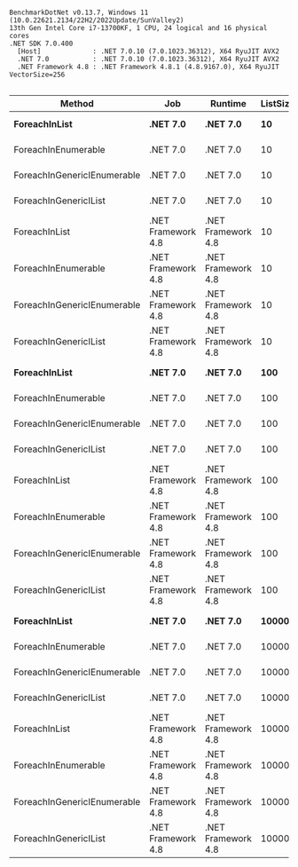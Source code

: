 ```

BenchmarkDotNet v0.13.7, Windows 11 (10.0.22621.2134/22H2/2022Update/SunValley2)
13th Gen Intel Core i7-13700KF, 1 CPU, 24 logical and 16 physical cores
.NET SDK 7.0.400
  [Host]             : .NET 7.0.10 (7.0.1023.36312), X64 RyuJIT AVX2
  .NET 7.0           : .NET 7.0.10 (7.0.1023.36312), X64 RyuJIT AVX2
  .NET Framework 4.8 : .NET Framework 4.8.1 (4.8.9167.0), X64 RyuJIT VectorSize=256


```
|                      Method |                Job |            Runtime | ListSize |          Mean |       Error |      StdDev |   Gen0 | Allocated |
|---------------------------- |------------------- |------------------- |--------- |--------------:|------------:|------------:|-------:|----------:|
|               **ForeachInList** |           **.NET 7.0** |           **.NET 7.0** |       **10** |      **5.445 ns** |   **0.0352 ns** |   **0.0330 ns** |      **-** |         **-** |
|         ForeachInEnumerable |           .NET 7.0 |           .NET 7.0 |       10 |     66.938 ns |   0.1589 ns |   0.1409 ns | 0.0025 |      40 B |
| ForeachInGenericIEnumerable |           .NET 7.0 |           .NET 7.0 |       10 |     68.550 ns |   0.7081 ns |   0.6624 ns | 0.0025 |      40 B |
|       ForeachInGenericIList |           .NET 7.0 |           .NET 7.0 |       10 |     68.080 ns |   0.5825 ns |   0.5449 ns | 0.0025 |      40 B |
|               ForeachInList | .NET Framework 4.8 | .NET Framework 4.8 |       10 |     23.759 ns |   0.0753 ns |   0.0704 ns |      - |         - |
|         ForeachInEnumerable | .NET Framework 4.8 | .NET Framework 4.8 |       10 |     60.055 ns |   0.3314 ns |   0.2938 ns | 0.0063 |      40 B |
| ForeachInGenericIEnumerable | .NET Framework 4.8 | .NET Framework 4.8 |       10 |     63.547 ns |   0.5429 ns |   0.5078 ns | 0.0063 |      40 B |
|       ForeachInGenericIList | .NET Framework 4.8 | .NET Framework 4.8 |       10 |     62.952 ns |   0.2396 ns |   0.2124 ns | 0.0063 |      40 B |
|               **ForeachInList** |           **.NET 7.0** |           **.NET 7.0** |      **100** |     **37.004 ns** |   **0.0992 ns** |   **0.0928 ns** |      **-** |         **-** |
|         ForeachInEnumerable |           .NET 7.0 |           .NET 7.0 |      100 |    575.119 ns |   2.4632 ns |   2.3041 ns | 0.0019 |      40 B |
| ForeachInGenericIEnumerable |           .NET 7.0 |           .NET 7.0 |      100 |    588.658 ns |   4.9573 ns |   4.6370 ns | 0.0019 |      40 B |
|       ForeachInGenericIList |           .NET 7.0 |           .NET 7.0 |      100 |    585.273 ns |   0.9626 ns |   0.7515 ns | 0.0019 |      40 B |
|               ForeachInList | .NET Framework 4.8 | .NET Framework 4.8 |      100 |    181.859 ns |   0.2878 ns |   0.2692 ns |      - |         - |
|         ForeachInEnumerable | .NET Framework 4.8 | .NET Framework 4.8 |      100 |    508.654 ns |   0.8597 ns |   0.7179 ns | 0.0057 |      40 B |
| ForeachInGenericIEnumerable | .NET Framework 4.8 | .NET Framework 4.8 |      100 |    529.362 ns |   0.4452 ns |   0.4164 ns | 0.0057 |      40 B |
|       ForeachInGenericIList | .NET Framework 4.8 | .NET Framework 4.8 |      100 |    533.717 ns |   3.2480 ns |   3.0381 ns | 0.0057 |      40 B |
|               **ForeachInList** |           **.NET 7.0** |           **.NET 7.0** |    **10000** |  **2,845.717 ns** |   **3.8087 ns** |   **3.5627 ns** |      **-** |         **-** |
|         ForeachInEnumerable |           .NET 7.0 |           .NET 7.0 |    10000 | 54,154.203 ns |  32.4249 ns |  30.3303 ns |      - |      40 B |
| ForeachInGenericIEnumerable |           .NET 7.0 |           .NET 7.0 |    10000 | 56,814.034 ns |  66.8705 ns |  62.5507 ns |      - |      40 B |
|       ForeachInGenericIList |           .NET 7.0 |           .NET 7.0 |    10000 | 56,429.038 ns | 317.7770 ns | 297.2488 ns |      - |      40 B |
|               ForeachInList | .NET Framework 4.8 | .NET Framework 4.8 |    10000 | 16,841.743 ns |  24.3009 ns |  22.7311 ns |      - |         - |
|         ForeachInEnumerable | .NET Framework 4.8 | .NET Framework 4.8 |    10000 | 49,477.353 ns |  82.9215 ns |  77.5649 ns |      - |      40 B |
| ForeachInGenericIEnumerable | .NET Framework 4.8 | .NET Framework 4.8 |    10000 | 50,923.471 ns | 508.3068 ns | 475.4705 ns |      - |      40 B |
|       ForeachInGenericIList | .NET Framework 4.8 | .NET Framework 4.8 |    10000 | 50,474.825 ns |  57.1024 ns |  53.4136 ns |      - |      40 B |
